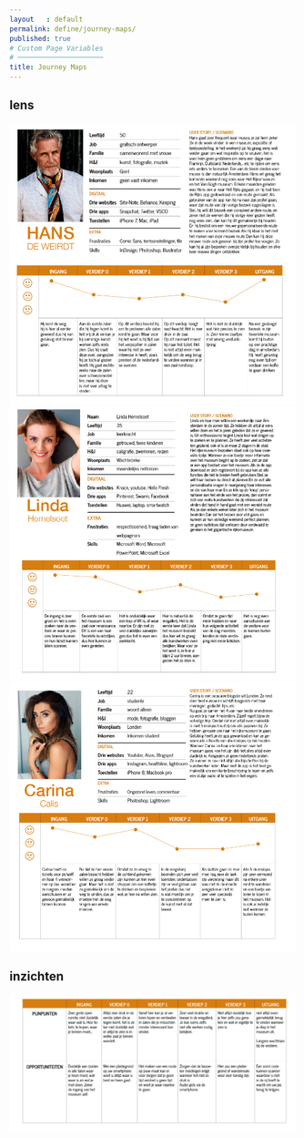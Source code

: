 ```yaml
---
layout   : default
permalink: define/journey-maps/
published: true
# Custom Page Variables
# ─────────────────────
title: Journey Maps
---
```

## lens

<img src="../../afbeeldingen/hans.png" class="img-fluid" alt="hans">

<img src="../../afbeeldingen/linda.png" class="img-fluid" alt="linda">

<img src="../../afbeeldingen/carina.png" class="img-fluid" alt="carina">



## inzichten
<img src="../../afbeeldingen/verbeteringen.png" class="img-fluid" alt="verbeteringen">